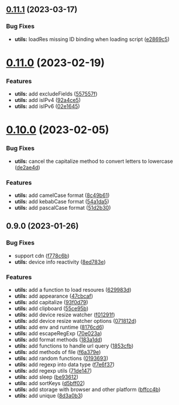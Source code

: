 ## [0.11.1](https://github.com/chengpeiquan/bassist/compare/utils@0.11.0...utils@0.11.1) (2023-03-17)


### Bug Fixes

* **utils:** loadRes missing ID binding when loading script ([e2869c5](https://github.com/chengpeiquan/bassist/commit/e2869c50466e597d0cb3b36f4738b7ce39eb92a3))



# [0.11.0](https://github.com/chengpeiquan/bassist/compare/utils@0.10.0...utils@0.11.0) (2023-02-19)


### Features

* **utils:** add excludeFields ([557557f](https://github.com/chengpeiquan/bassist/commit/557557f9d2625a9b9c8860decb6690290dfaa79d))
* **utils:** add isIPv4 ([92a4ce5](https://github.com/chengpeiquan/bassist/commit/92a4ce5f1a366b53717d1df6c66b197e0eb5a6a2))
* **utils:** add isIPv6 ([02e1645](https://github.com/chengpeiquan/bassist/commit/02e16454676d1401a95a6487ec7e587f6c930f45))



# [0.10.0](https://github.com/chengpeiquan/bassist/compare/utils@0.9.0...utils@0.10.0) (2023-02-05)


### Bug Fixes

* **utils:** cancel  the capitalize method to convert letters to lowercase ([de2ae4d](https://github.com/chengpeiquan/bassist/commit/de2ae4d7c50877604933ee1123b8962801718679))


### Features

* **utils:** add camelCase format ([8c49b61](https://github.com/chengpeiquan/bassist/commit/8c49b61e36d207687977f295fa241b0508ea4d51))
* **utils:** add kebabCase format ([54a1da5](https://github.com/chengpeiquan/bassist/commit/54a1da57b84e1195e3b44e9cb0e0218dc064adfd))
* **utils:** add pascalCase format ([51d2b30](https://github.com/chengpeiquan/bassist/commit/51d2b300ea913003f4e9fc9f318ec281db75d779))



## 0.9.0 (2023-01-26)


### Bug Fixes

* support cdn ([f778c6b](https://github.com/chengpeiquan/bassist/commit/f778c6bf679773b2cab5b98b519e80a42c08a692))
* **utils:** device info reactivity ([8ed783e](https://github.com/chengpeiquan/bassist/commit/8ed783e7656c541c5494b5d493e0560a21884e8d))


### Features

* **utils:** add a function to load resoures ([629983d](https://github.com/chengpeiquan/bassist/commit/629983d9be863b49d42af9c6194dece21431a97d))
* **utils:** add appearance ([47cbcaf](https://github.com/chengpeiquan/bassist/commit/47cbcaf38a0d21005d9d8ac0d0c076dcc52fe818))
* **utils:** add capitalize ([93f0d79](https://github.com/chengpeiquan/bassist/commit/93f0d79b282c951970c2d52dffb8f9369454fd5b))
* **utils:** add clipboard ([55ce95b](https://github.com/chengpeiquan/bassist/commit/55ce95bbdec98d10d999936272f221e0ac9df635))
* **utils:** add device resize watcher ([f01291f](https://github.com/chengpeiquan/bassist/commit/f01291f1748583a7fe4ec4c9ba5e147f5ae36692))
* **utils:** add device resize watcher options ([071812d](https://github.com/chengpeiquan/bassist/commit/071812df5fdeeee5f7a5390b14bc4ccc441fe221))
* **utils:** add env and runtime ([8176cd6](https://github.com/chengpeiquan/bassist/commit/8176cd648a20f7f463a1187ff749ce67b1aa8620))
* **utils:** add escapeRegExp ([70e023a](https://github.com/chengpeiquan/bassist/commit/70e023a787903f4531678dd3d9e350148da20564))
* **utils:** add format methods ([183a1dd](https://github.com/chengpeiquan/bassist/commit/183a1ddf006e0be08df377df0b5260ea57d21d93))
* **utils:** add functions to handle url query ([1853cfb](https://github.com/chengpeiquan/bassist/commit/1853cfb2a23abad89067d9b6669650a2f89bf43e))
* **utils:** add methods of file ([f6a379e](https://github.com/chengpeiquan/bassist/commit/f6a379ec48dbe543b2e8f7ac6c4408d87be00634))
* **utils:** add random functions ([0193693](https://github.com/chengpeiquan/bassist/commit/0193693fd8667657d1e5a9b56b481fa5534cadea))
* **utils:** add regexp into data type ([f7e6f37](https://github.com/chengpeiquan/bassist/commit/f7e6f379baa1f066e64341e86c7e2371524c1fbf))
* **utils:** add regexp utils ([71de147](https://github.com/chengpeiquan/bassist/commit/71de14726f4b8d0bda60faf59a8a9bf524082c40))
* **utils:** add sleep ([be93612](https://github.com/chengpeiquan/bassist/commit/be93612447c874e9cf3c6217d709a087ad6b08aa))
* **utils:** add sortKeys ([d5bff02](https://github.com/chengpeiquan/bassist/commit/d5bff025e8ab8ce3894974a14d35f2dd2cb5ed1c))
* **utils:** add storage with browser and other platform ([bffcc4b](https://github.com/chengpeiquan/bassist/commit/bffcc4b73f53284bfaa9621177bd544b0f5f77a9))
* **utils:** add unique ([8d3a0b3](https://github.com/chengpeiquan/bassist/commit/8d3a0b38df96211bd4aeaa9f5b35b1bc18850fdc))



